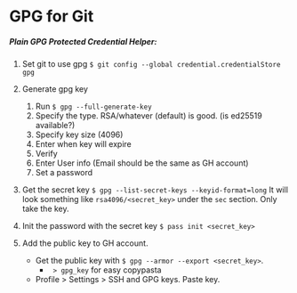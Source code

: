 # GPG for Git

##### Plain GPG Protected Credential Helper:
1. Set git to use gpg
`$ git config --global credential.credentialStore gpg`

1. Generate gpg key
    1. Run `$ gpg --full-generate-key`
    1. Specify the type. RSA/whatever (default) is good. (is ed25519 available?)
    1. Specify key size (4096)
    1. Enter when key will expire
    1. Verify
    1. Enter User info (Email should be the same as GH account)
    1. Set a password
1. Get the secret key
`$ gpg --list-secret-keys --keyid-format=long`
It will look something like `rsa4096/<secret_key>` under the `sec` section. Only take the key.

1. Init the password with the secret key
`$ pass init <secret_key>`

1. Add the public key to GH account.
    * Get the public key with `$ gpg --armor --export <secret_key>`.
        * ` > gpg_key` for easy copypasta
    * Profile > Settings > SSH and GPG keys. Paste key.
 
